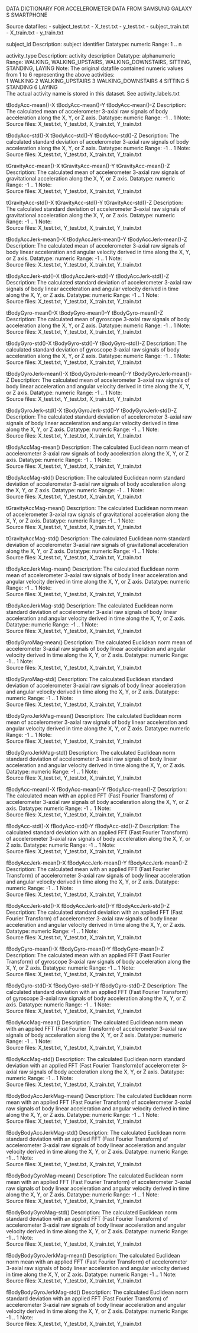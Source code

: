 DATA DICTIONARY
FOR
ACCELEROMETER DATA 
FROM SAMSUNG GALAXY S SMARTPHONE

Source datafiles:
	- subject_test.txt
	- X_test.txt
	- y_test.txt
	- subject_train.txt
	- X_train.txt
	- y_train.txt

subject_id
	Description:  subject identifier
	Datatype:  numeric
	Range:  1 .. n
	
activity_type
	Description:  activity description
	Datatype:  alphanumeric
	Range:  WALKING, WALKING_UPSTAIRS, WALKING_DOWNSTAIRS, SITTING, STANDING, LAYING
	Note:  The original datafile contained numeric values from 1 to 6 representing the above
	       activities:  
			1 WALKING
			2 WALKING_UPSTAIRS
			3 WALKING_DOWNSTAIRS
			4 SITTING
			5 STANDING
			6 LAYING		   
		   The actual activity name is stored in this dataset.  See activity_labels.txt
	
tBodyAcc-mean()-X
tBodyAcc-mean()-Y
tBodyAcc-mean()-Z
	Description:  The calculated mean of accelerometer 3-axial raw signals of body acceleration 
		along the X, Y, or Z axis.
	Datatype:  numeric
	Range:  -1 .. 1
	Note:  
	  Source files:  X_test.txt, Y_test.txt, X_train.txt, Y_train.txt
	
tBodyAcc-std()-X
tBodyAcc-std()-Y
tBodyAcc-std()-Z
	Description:  The calculated standard deviation of accelerometer 3-axial raw signals of body 
		acceleration along the X, Y, or Z axis.
	Datatype:  numeric
	Range:  -1 .. 1
	Note:  
	  Source files:  X_test.txt, Y_test.txt, X_train.txt, Y_train.txt

tGravityAcc-mean()-X
tGravityAcc-mean()-Y
tGravityAcc-mean()-Z
	Description:  The calculated mean of accelerometer 3-axial raw signals of gravitational 
		acceleration along the X, Y, or Z axis.
	Datatype:  numeric
	Range:  -1 .. 1
	Note:  
	  Source files:  X_test.txt, Y_test.txt, X_train.txt, Y_train.txt

tGravityAcc-std()-X
tGravityAcc-std()-Y
tGravityAcc-std()-Z
	Description:  The calculated standard deviation of accelerometer 3-axial raw signals of 
		gravitational acceleration along the X, Y, or Z axis.
	Datatype:  numeric
	Range:  -1 .. 1
	Note:  
	  Source files:  X_test.txt, Y_test.txt, X_train.txt, Y_train.txt

tBodyAccJerk-mean()-X
tBodyAccJerk-mean()-Y
tBodyAccJerk-mean()-Z
	Description:  The calculated mean of accelerometer 3-axial raw signals of body linear 
		acceleration and angular velocity derived in time along the X, Y, or Z axis.
	Datatype:  numeric
	Range:  -1 .. 1
	Note:  
	  Source files:  X_test.txt, Y_test.txt, X_train.txt, Y_train.txt

tBodyAccJerk-std()-X
tBodyAccJerk-std()-Y
tBodyAccJerk-std()-Z
	Description:  The calculated standard deviation of accelerometer 3-axial raw signals of body 
		linear acceleration and angular velocity derived in time along the X, Y, or Z axis.
	Datatype:  numeric
	Range:  -1 .. 1
	Note:  
	  Source files:  X_test.txt, Y_test.txt, X_train.txt, Y_train.txt

tBodyGyro-mean()-X
tBodyGyro-mean()-Y
tBodyGyro-mean()-Z
	Description:  The calculated mean of gyroscope 3-axial raw signals of body acceleration 
		along the X, Y, or Z axis.
	Datatype:  numeric
	Range:  -1 .. 1
	Note:  
	  Source files:  X_test.txt, Y_test.txt, X_train.txt, Y_train.txt
	  
tBodyGyro-std()-X
tBodyGyro-std()-Y
tBodyGyro-std()-Z
	Description:  The calculated standard deviation of gyroscope 3-axial raw signals of body 
		acceleration along the X, Y, or Z axis.
	Datatype:  numeric
	Range:  -1 .. 1
	Note:  
	  Source files:  X_test.txt, Y_test.txt, X_train.txt, Y_train.txt

tBodyGyroJerk-mean()-X
tBodyGyroJerk-mean()-Y
tBodyGyroJerk-mean()-Z
	Description:  The calculated mean of accelerometer 3-axial raw signals of body 
		linear acceleration and angular velocity derived in time along the X, Y, or Z axis.
	Datatype:  numeric
	Range:  -1 .. 1
	Note:  
	  Source files:  X_test.txt, Y_test.txt, X_train.txt, Y_train.txt

tBodyGyroJerk-std()-X
tBodyGyroJerk-std()-Y
tBodyGyroJerk-std()-Z
	Description:  The calculated standard deviation of accelerometer 3-axial raw signals of body 
		linear acceleration and angular velocity derived in time along the X, Y, or Z axis.
	Datatype:  numeric
	Range:  -1 .. 1
	Note:  
	  Source files:  X_test.txt, Y_test.txt, X_train.txt, Y_train.txt
	  
tBodyAccMag-mean()
	Description:  The calculated Euclidean norm mean of accelerometer 3-axial raw signals of body 
		acceleration along the X, Y, or Z axis.
	Datatype:  numeric
	Range:  -1 .. 1
	Note:  
	  Source files:  X_test.txt, Y_test.txt, X_train.txt, Y_train.txt

tBodyAccMag-std()
	Description:  The calculated Euclidean norm standard deviation of accelerometer 3-axial raw 
		signals of body acceleration along the X, Y, or Z axis.
	Datatype:  numeric
	Range:  -1 .. 1
	Note:  
	  Source files:  X_test.txt, Y_test.txt, X_train.txt, Y_train.txt

tGravityAccMag-mean()
	Description:  The calculated Euclidean norm mean of accelerometer 3-axial raw signals of 
		gravitational acceleration along the X, Y, or Z axis.
	Datatype:  numeric
	Range:  -1 .. 1
	Note:  
	  Source files:  X_test.txt, Y_test.txt, X_train.txt, Y_train.txt

tGravityAccMag-std()
	Description:  The calculated Euclidean norm standard deviation of accelerometer 3-axial raw 
		signals of gravitational acceleration along the X, Y, or Z axis.
	Datatype:  numeric
	Range:  -1 .. 1
	Note:  
	  Source files:  X_test.txt, Y_test.txt, X_train.txt, Y_train.txt

tBodyAccJerkMag-mean()
	Description:  The calculated Euclidean norm mean of accelerometer 3-axial raw signals of 
		body linear acceleration and angular velocity derived in time along the X, Y, or Z axis.
	Datatype:  numeric
	Range:  -1 .. 1
	Note:  
	  Source files:  X_test.txt, Y_test.txt, X_train.txt, Y_train.txt

tBodyAccJerkMag-std()
	Description:  The calculated Euclidean norm standard deviation of accelerometer 3-axial raw 
		signals of body linear acceleration and angular velocity derived in time along the X, Y, 
		or Z axis.
	Datatype:  numeric
	Range:  -1 .. 1
	Note:  
	  Source files:  X_test.txt, Y_test.txt, X_train.txt, Y_train.txt

tBodyGyroMag-mean()
	Description:  The calculated Euclidean norm mean of accelerometer 3-axial raw signals of body 
		linear acceleration and angular velocity derived in time along the X, Y, or Z axis.
	Datatype:  numeric
	Range:  -1 .. 1
	Note:  
	  Source files:  X_test.txt, Y_test.txt, X_train.txt, Y_train.txt

tBodyGyroMag-std()
	Description:  The calculated Euclidean standard deviation of accelerometer 3-axial raw signals 
		of body linear acceleration and angular velocity derived in time along the X, Y, or Z axis.
	Datatype:  numeric
	Range:  -1 .. 1
	Note:  
	  Source files:  X_test.txt, Y_test.txt, X_train.txt, Y_train.txt

tBodyGyroJerkMag-mean()
	Description:  The calculated Euclidean norm mean of accelerometer 3-axial raw signals of body 
		linear acceleration and angular velocity derived in time along the X, Y, or Z axis.
	Datatype:  numeric
	Range:  -1 .. 1
	Note:  
	  Source files:  X_test.txt, Y_test.txt, X_train.txt, Y_train.txt
	  
tBodyGyroJerkMag-std()
	Description:  The calculated Euclidean norm standard deviation of accelerometer 3-axial raw 
		signals of body linear acceleration and angular velocity derived in time along the X, Y, 
		or Z axis.
	Datatype:  numeric
	Range:  -1 .. 1
	Note:  
	  Source files:  X_test.txt, Y_test.txt, X_train.txt, Y_train.txt

fBodyAcc-mean()-X
fBodyAcc-mean()-Y
fBodyAcc-mean()-Z
	Description:  The calculated mean with an applied FFT (Fast Fourier Transform) of accelerometer 
		3-axial raw signals of body acceleration along the X, Y, or Z axis.
	Datatype:  numeric
	Range:  -1 .. 1
	Note:  
	  Source files:  X_test.txt, Y_test.txt, X_train.txt, Y_train.txt
	  
fBodyAcc-std()-X
fBodyAcc-std()-Y
fBodyAcc-std()-Z
	Description:  The calculated standard deviation with an applied FFT (Fast Fourier Transform) 
		of accelerometer 3-axial raw signals of body acceleration along the X, Y, or Z axis.
	Datatype:  numeric
	Range:  -1 .. 1
	Note:  
	  Source files:  X_test.txt, Y_test.txt, X_train.txt, Y_train.txt

fBodyAccJerk-mean()-X
fBodyAccJerk-mean()-Y
fBodyAccJerk-mean()-Z
	Description:  The calculated mean with an applied FFT (Fast Fourier Transform) of accelerometer 
		3-axial raw signals of body linear acceleration and angular velocity derived in time along 
		the X, Y, or Z axis.
	Datatype:  numeric
	Range:  -1 .. 1
	Note:  
	  Source files:  X_test.txt, Y_test.txt, X_train.txt, Y_train.txt

fBodyAccJerk-std()-X
fBodyAccJerk-std()-Y
fBodyAccJerk-std()-Z
	Description:  The calculated standard deviation with an applied FFT (Fast Fourier Transform)
		of accelerometer 3-axial raw signals of body linear acceleration and angular velocity 
		derived in time along the X, Y, or Z axis.
	Datatype:  numeric
	Range:  -1 .. 1
	Note:  
	  Source files:  X_test.txt, Y_test.txt, X_train.txt, Y_train.txt

fBodyGyro-mean()-X
fBodyGyro-mean()-Y
fBodyGyro-mean()-Z
	Description:  The calculated mean with an applied FFT (Fast Fourier Transform) of gyroscope 
		3-axial raw signals of body acceleration along the X, Y, or Z axis.
	Datatype:  numeric
	Range:  -1 .. 1
	Note:  
	  Source files:  X_test.txt, Y_test.txt, X_train.txt, Y_train.txt

fBodyGyro-std()-X
fBodyGyro-std()-Y
fBodyGyro-std()-Z
	Description:  The calculated standard deviation with an applied FFT (Fast Fourier Transform) 
		of gyroscope 3-axial raw signals of body acceleration along the X, Y, or Z axis.
	Datatype:  numeric
	Range:  -1 .. 1
	Note:  
	  Source files:  X_test.txt, Y_test.txt, X_train.txt, Y_train.txt

fBodyAccMag-mean()
	Description:  The calculated Euclidean norm mean with an applied FFT (Fast Fourier Transform) 
		of accelerometer 3-axial raw signals of body acceleration along the X, Y, or Z axis.
	Datatype:  numeric
	Range:  -1 .. 1
	Note:  
	  Source files:  X_test.txt, Y_test.txt, X_train.txt, Y_train.txt

fBodyAccMag-std()
	Description:  The calculated Euclidean norm standard deviation with an applied FFT (Fast 
		Fourier Transform)of accelerometer 3-axial raw signals of body acceleration along the 
		X, Y, or Z axis.
	Datatype:  numeric
	Range:  -1 .. 1
	Note:  
	  Source files:  X_test.txt, Y_test.txt, X_train.txt, Y_train.txt

fBodyBodyAccJerkMag-mean()
	Description:  The calculated Euclidean norm mean with an applied FFT (Fast Fourier Transform) 
		of accelerometer 3-axial raw signals of body linear acceleration and angular velocity 
		derived in time along the X, Y, or Z axis.
	Datatype:  numeric
	Range:  -1 .. 1
	Note:  
	  Source files:  X_test.txt, Y_test.txt, X_train.txt, Y_train.txt
	  
fBodyBodyAccJerkMag-std()
	Description:  The calculated Euclidean norm standard deviation with an applied FFT (Fast 
		Fourier Transform) of accelerometer 3-axial raw signals of body linear acceleration and 
		angular velocity derived in time along the X, Y, or Z axis.
	Datatype:  numeric
	Range:  -1 .. 1
	Note:  
	  Source files:  X_test.txt, Y_test.txt, X_train.txt, Y_train.txt

fBodyBodyGyroMag-mean()
	Description:  The calculated Euclidean norm mean with an applied FFT (Fast Fourier Transform) 
		of accelerometer 3-axial raw signals of body linear acceleration and angular velocity 
		derived in time along the X, Y, or Z axis.
	Datatype:  numeric
	Range:  -1 .. 1
	Note:  
	  Source files:  X_test.txt, Y_test.txt, X_train.txt, Y_train.txt

fBodyBodyGyroMag-std()
	Description:  The calculated Euclidean norm standard deviation with an applied FFT (Fast 
		Fourier Transform) of accelerometer 3-axial raw signals of body linear acceleration and 
		angular velocity derived in time along the X, Y, or Z axis.
	Datatype:  numeric
	Range:  -1 .. 1
	Note:  
	  Source files:  X_test.txt, Y_test.txt, X_train.txt, Y_train.txt

fBodyBodyGyroJerkMag-mean()
	Description:  The calculated Euclidean norm mean with an applied FFT (Fast Fourier Transform) 
		of accelerometer 3-axial raw signals of body linear acceleration and angular velocity 
		derived in time along the X, Y, or Z axis.
	Datatype:  numeric
	Range:  -1 .. 1
	Note:  
	  Source files:  X_test.txt, Y_test.txt, X_train.txt, Y_train.txt

fBodyBodyGyroJerkMag-std()
	Description:  The calculated Euclidean norm standard deviation with an applied FFT (Fast 
		Fourier Transform) of accelerometer 3-axial raw signals of body linear acceleration and 
		angular velocity derived in time along the X, Y, or Z axis.
	Datatype:  numeric
	Range:  -1 .. 1
	Note:  
	  Source files:  X_test.txt, Y_test.txt, X_train.txt, Y_train.txt

